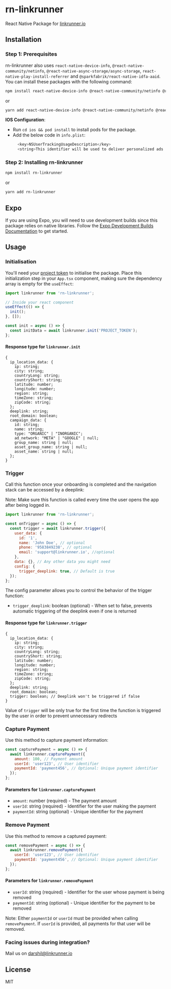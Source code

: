 # rn-linkrunner

React Native Package for [linkrunner.io](https://www.linkrunner.io)

## Installation

### Step 1: Prerequisites

rn-linkrunner also uses `react-native-device-info`, `@react-native-community/netinfo`, `@react-native-async-storage/async-storage`, `react-native-play-install-referrer` and `@sparkfabrik/react-native-idfa-aaid`. You can install these packages with the following command:

```sh
npm install react-native-device-info @react-native-community/netinfo @react-native-async-storage/async-storage react-native-play-install-referrer @sparkfabrik/react-native-idfa-aaid
```

or

```sh
yarn add react-native-device-info @react-native-community/netinfo @react-native-async-storage/async-storage react-native-play-install-referrer @sparkfabrik/react-native-idfa-aaid
```

**IOS Configuration**:

- Run `cd ios && pod install` to install pods for the package.
- Add the below code in `info.plist`:
  ```sh
    <key>NSUserTrackingUsageDescription</key>
    <string>This identifier will be used to deliver personalized ads and improve your app experience.</string>
  ```

### Step 2: Installing rn-linkrunner

```sh
npm install rn-linkrunner
```

or

```sh
yarn add rn-linkrunner
```

## Expo

If you are using Expo, you will need to use development builds since this package relies on native libraries. Follow the [Expo Development Builds Documentation](https://docs.expo.dev/develop/development-builds/introduction/) to get started.

## Usage

### Initialisation

You'll need your [project token](https://www.linkrunner.io/dashboard?m=documentation) to initialise the package. Place this initialization step in your `App.tsx` component, making sure the dependency array is empty for the `useEffect`:

```js
import linkrunner from 'rn-linkrunner';

// Inside your react component
useEffect(() => {
  init();
}, []);

const init = async () => {
  const initData = await linkrunner.init('PROJECT_TOKEN');
};
```

#### Response type for `linkrunner.init`

```
{
  ip_location_data: {
    ip: string;
    city: string;
    countryLong: string;
    countryShort: string;
    latitude: number;
    longitude: number;
    region: string;
    timeZone: string;
    zipCode: string;
  };
  deeplink: string;
  root_domain: boolean;
  campaign_data: {
    id: string;
    name: string;
    type: "ORGANIC" | "INORGANIC";
    ad_network: "META" | "GOOGLE" | null;
    group_name: string | null;
    asset_group_name: string | null;
    asset_name: string | null;
  };
}
```

### Trigger

Call this function once your onboarding is completed and the navigation stack can be accessed by a deeplink:

Note: Make sure this function is called every time the user opens the app after being logged in.

```jsx
import linkrunner from 'rn-linkrunner';

const onTrigger = async () => {
  const trigger = await linkrunner.trigger({
    user_data: {
      id: '1',
      name: 'John Doe', // optional
      phone: '9583849238', // optional
      email: 'support@linkrunner.io', //optional
    },
    data: {}, // Any other data you might need
    config: {
      trigger_deeplink: true, // Default is true
  });
};
```

The config parameter allows you to control the behavior of the trigger function:

- `trigger_deeplink`: boolean (optional) - When set to false, prevents automatic triggering of the deeplink even if one is returned

#### Response type for `linkrunner.trigger`

```
{
  ip_location_data: {
    ip: string;
    city: string;
    countryLong: string;
    countryShort: string;
    latitude: number;
    longitude: number;
    region: string;
    timeZone: string;
    zipCode: string;
  };
  deeplink: string;
  root_domain: boolean;
  trigger: boolean; // Deeplink won't be triggered if false
}
```

Value of `trigger` will be only true for the first time the function is triggered by the user in order to prevent unnecessary redirects

### Capture Payment

Use this method to capture payment information:

```js
const capturePayment = async () => {
  await linkrunner.capturePayment({
    amount: 100, // Payment amount
    userId: 'user123', // User identifier
    paymentId: 'payment456', // Optional: Unique payment identifier
  });
};
```

#### Parameters for `linkrunner.capturePayment`

- `amount`: number (required) - The payment amount
- `userId`: string (required) - Identifier for the user making the payment
- `paymentId`: string (optional) - Unique identifier for the payment

### Remove Payment

Use this method to remove a captured payment:

```js
const removePayment = async () => {
  await linkrunner.removePayment({
    userId: 'user123', // User identifier
    paymentId: 'payment456', // Optional: Unique payment identifier
  });
};
```

#### Parameters for `linkrunner.removePayment`

- `userId`: string (required) - Identifier for the user whose payment is being removed
- `paymentId`: string (optional) - Unique identifier for the payment to be removed

Note: Either `paymentId` or `userId` must be provided when calling `removePayment`. If `userId` is provided, all payments for that user will be removed.

### Facing issues during integration?

Mail us on darshil@linkrunner.io

## License

MIT
